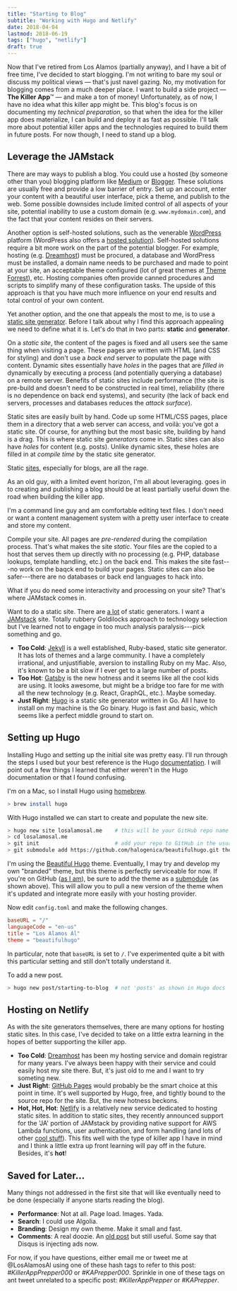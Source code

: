 ```yaml
---
title: "Starting to Blog"
subtitle: "Working with Hugo and Netlify"
date: 2018-04-04
lastmod: 2018-06-19
tags: ["hugo", "netlify"]
draft: true
---
```


Now that I've retired from Los Alamos (partially anyway), and I have a bit of
free time, I've decided to start blogging. I'm not writing to bare my soul or
discuss my political views &mdash; that's just navel gazing. No, my motivation
for blogging comes from a much deeper place. I want to build a side project
&mdash; **The Killer App**&trade; &mdash; and make a ton of money!
Unfortunately, as of now, I have no idea what this killer app might be. This
blog's focus is on documenting my *technical preparation*, so that when the
idea for the killer app does materialize, I can build and deploy it as fast as
possible. I'll talk more about potential killer apps and the technologies
required to build them in future posts. For now though, I need to stand up a
blog.

<!--more-->

## Leverage the JAMstack

There are may ways to publish a blog. You could use a hosted (by someone other
than you) blogging platform like [Medium](https://medium.com/) or
[Blogger](https://www.blogger.com). These solutions are usually free and
provide a low barrier of entry. Set up an account, enter your content with a
beautiful user interface, pick a theme, and publish to the web. Some possible
downsides include limited control of all aspects of your site, potential
inability to use a custom domain (e.g. `www.mydomain.com`), and the fact that
your content resides on their servers.

Another option is self-hosted solutions, such as the venerable
[WordPress](https://wordpress.org/) platform (WordPress also offers a [hosted
solution](https://wordpress.com)). Self-hosted solutions require a bit more
work on the part of the potential blogger. For example, hosting
(e.g. [Dreamhost](https://www.dreamhost.com)) must be procured, a database and
WordPress must be installed, a domain name needs to be purchased and made to
point at your site, an acceptable theme configured (lot of great themes at
[Theme Forrest](https://themeforrest.net)), etc. Hosting companies often
provide canned procedures and scripts to simplify many of these configuration
tasks. The upside of this approach is that you have much more influence
on your end results and total control of your own content.

Yet another option, and the one that appeals the most to me, is to use a
[static site generator](https://www.staticgen.com). Before I talk about why I
find this approach appealing we need to define what it is. Let's do that in two
parts: **static** and **generator**.

On a *static site*, the content of the pages is fixed and all users see the
same thing when visiting a page. These pages are written with HTML (and CSS for
styling) and don't use a *back end* server to populate the page with
content. Dynamic sites essentially have *holes* in the pages that are *filled
in* dynamically by executing a process (and potentially querying a database) on
a remote server. Benefits of static sites include performance (the site is
pre-build and doesn't need to be constructed in real time), reliability (there
is no dependence on back end systems), and security (the lack of back end
servers, processes and databases reduces the *attack surface*).

Static sites are easily built by hand. Code up some HTML/CSS pages, place them
in a directory that a web server can access, and voil&agrave;: you've got a static
site. Of course, for anything but the most basic site, building by hand is a
drag. This is where static site *generators* come in. Static sites can also
have *holes* for content (e.g. posts). Unlike dynamic sites, these holes are
filled in at *compile time* by the static site generator.  

Static
[sites](https://medium.com/@borisschapira/back-to-static-a-paradigm-shift-for-better-ux-and-web-performance-56f4199d74ff),
especially for blogs, are all the rage.


As an old guy, with a limited event
horizon, I'm all about leveraging. goes in to creating and publishing a blog should be at least
partially useful down the road when building the killer app.

I'm a command line guy and am comfortable editing text files. I don't need or
want a content management system with a pretty user interface to create and
store my content.


Compile your site. All pages are *pre-rendered* during the compilation
process. That's what makes the site *static*. Your files are the copied to a
host that serves them up directly with no processing (e.g. PHP, database
lookups, template handling, etc.) on the back end. This makes the site
fast---no work on the baqck end to build your pages. Static sites can also be
safer---there
are no databases or back end languages to hack into. 

What if you do need some interactivity and processing on your site? That's
where JAMstack comes in.

Want to do a static site. There are [a lot](https://www.staticgen.com/) of
static generators. I want a [JAMstack](https://jamstack.org/) site. Totally
rubbery Goldilocks approach to technology selection but I've learned not to
engage in too much analysis paralysis---pick something and go.

* **Too Cold**: [Jekyll](https://jekyllrb.com/) is a well established, Ruby-based, static site generator. It has lots of themes and a large community. I have a completely irrational, and unjustifiable, aversion to installing Ruby on my Mac. Also, it's known to be a bit slow if I ever get to a large number of posts.
* **Too Hot**: [Gatsby](https://www.gatsbyjs.org/) is the new hotness and it seems like all the cool kids are using. It looks awesome, but might be a bridge too fare for me with all the new technology (e.g. React, GraphQL, etc.). Maybe someday.
* **Just Right**: [Hugo](https://gohugo.io/) is a static site generator written in Go. All I have to install on my machine is the Go binary. Hugo is fast and basic, which seems like a perfect middle ground to start on.

## Setting up Hugo

Installing Hugo and setting up the initial site was pretty easy. I'll run through the steps I used but your best reference is the Hugo [documentation](https://gohugo.io/getting-started/). I will point out a few things I learned that either weren't in the Hugo documentation or that I found confusing.

I'm on a Mac, so I install Hugo using [homebrew](https://brew.sh/).

```sh
> brew install hugo
```

With Hugo installed we can start to create and populate the new site.

```sh
> hugo new site losalamosal.me    # this will be your GitHub repo name
> cd losalamosal.me
> git init                        # add your repo to GitHub in the usual way
> git submodule add https://github.com/halogenica/beautifulhugo.git themes/beautifulhugo
```

I'm using the [Beautiful Hugo](https://github.com/halogenica/beautifulhugo)
theme. Eventually, I may try and develop my own "branded" theme, but this theme
is perfectly serviceable for now. If you're on GitHub ([as I
am](https://github.com/losalamosal/losalamosal.me)), be sure to add the theme as
a [submodule](https://blog.github.com/2016-02-01-working-with-submodules/) (as
shown above). This will allow you to pull a new version of the theme when it's
updated and integrate more easily with your hosting provider.

Now edit `config.toml` and make the following changes.

```toml
baseURL = "/"
languageCode = "en-us"
title = "Los Alamos Al"
theme = "beautifulhugo"
```

In particular, note that `baseURL` is set to `/`. I've experimented quite a bit with this particular setting and still don't totally understand it.

To add a new post.

```sh
> hugo new post/starting-to-blog  # not 'posts' as shown in Hugo docs
```

## Hosting on Netlify

As with the site generators themselves, there are many options for hosting static sites. In this case, I've decided to take on a little extra learning in the hopes of better supporting the killer app.

* **Too Cold**: [Dreamhost](https://www.dreamhost.com/) has been my hosting service and domain registrar for many years. I've always been happy with their service and could easily host my site there. But, it's just old to me and I want to try someting new.
* **Just Right**: [GitHub Pages](https://pages.github.com/) would probably be the smart choice at this point in time. It's well supported by Hugo, free, and tightly bound to the source repo for the site. But, the new hotness beckons.
* **Hot, Hot, Hot**: [Netlify](https://www.netlify.com/) is a relatively new service dedicated to hosting static sites. In addition to static sites, they recently announced support for the 'JA' portion of JAMstack by providing native support for AWS Lambda functions, user authentication, and form handling (and lots of other [cool stuff](https://www.netlify.com/features/)). This fits well with the type of killer app I have in mind and I think a little extra up front learning will pay off in the future. Besides, it's **hot**!

## Saved for Later...

Many things not addressed in the first site that will like eventually need to be done (especially if anyone starts reading the blog).

* **Performance**: Not at all. Page load. Images. Yada.
* **Search**: I could use Algolia.
* **Branding**: Design my own theme. Make it small and fast.
* **Comments**: A real doozie. An [old post](https://dsandler.org/wp/archives/2009/02/26/twitter-comments) but still useful. Some say that Disqus is injecting ads now.

For now, if you have questions, either email me or tweet me at @LosAlamosAl
using one of these hash tags to refer to this post: *#KillerAppPrepper000* or
*#KAPrepper000*. Sprinkle in one of these tags on ant tweet unrelated to a
specific post: *#KillerAppPrepper* or *#KAPrepper*.

